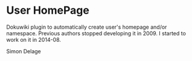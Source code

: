 User HomePage
============

Dokuwiki plugin to automatically create user's homepage and/or namespace.
Previous authors stopped developing it in 2009.
I started to work on it in 2014-08.

Simon Delage
